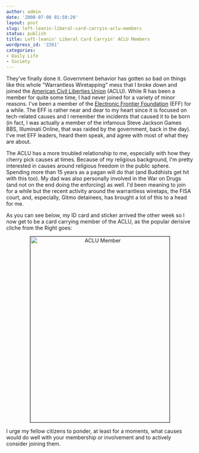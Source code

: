 ```yaml
---
author: admin
date: '2008-07-08 01:50:20'
layout: post
slug: left-leanin-liberal-card-carryin-aclu-members
status: publish
title: Left-leanin' Liberal Card Carryin' ACLU Members
wordpress_id: '2261'
categories:
- Daily Life
- Society
---
```

They've finally done it. Government behavior has gotten so bad on things like this whole "Warrantless Wiretapping" mess that I broke down and joined the <a href="http://www.aclu.org">American Civil Liberties Union</a> (ACLU). While R has been a member for quite some time, I had never joined for a variety of minor reasons. I've been a member of the <a href="http://www.eff.org">Electronic Frontier Foundation</a> (EFF) for a while. The EFF is rather near and dear to my heart since it is focused on tech-related causes and I remember the incidents that caused it to be born (in fact, I was actually a member of the infamous Steve Jackson Games BBS, Illuminati Online, that was raided by the government, back in the day). I've met EFF leaders, heard them speak, and agree with most of what they are about.

The ACLU has a more troubled relationship to me, especially with how they cherry pick causes at times. Because of my religious background, I'm pretty interested in causes around religious freedom in the public sphere. Spending more than 15 years as a pagan will do that (and Buddhists get hit with this too). My dad was also personally involved in the War on Drugs (and not on the end doing the enforcing) as well. I'd been meaning to join for a while but the recent activity around the warrantless wiretaps, the FISA court, and, especially, Gitmo detainees, has brought a lot of this to a head for me. 

As you can see below, my ID card and sticker arrived the other week so I now get to be a card carrying member of the ACLU, as the popular derisive cliche from the Right goes:
<p align="center"><a href="http://www.flickr.com/photos/albill/2649374924/" title="ACLU Member by albill, on Flickr"><img src="http://farm4.static.flickr.com/3199/2649374924_5758cc22c6.jpg" width="375" height="500" alt="ACLU Member" border="1" /></a></p>
I urge my fellow citizens to ponder, at least for a moments, what causes would do well with your membership or involvement and to actively consider joining them.
